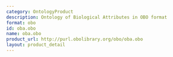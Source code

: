 ```yaml
---
category: OntologyProduct
description: Ontology of Biological Attributes in OBO format
format: obo
id: oba.obo
name: oba.obo
product_url: http://purl.obolibrary.org/obo/oba.obo
layout: product_detail
---
```

